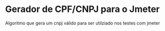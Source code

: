 # Gerador de CPF/CNPJ para o Jmeter
Algoritmo que gera um cnpj válido para ser utilziado nos testes com jmeter
